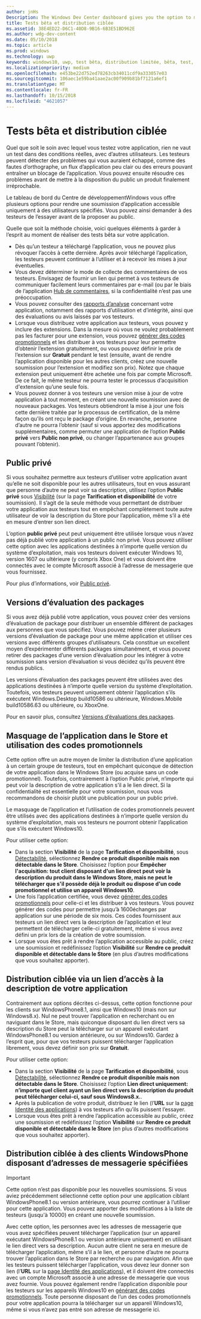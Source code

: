 ```yaml
---
author: jnHs
Description: The Windows Dev Center dashboard gives you the option to make your app available only to specified people so that you can have testers try it out before you offer it to the public.
title: Tests bêta et distribution ciblée
ms.assetid: 38E4ED22-D6C1-40D8-9B16-6B3E51BD962E
ms.author: wdg-dev-content
ms.date: 05/10/2018
ms.topic: article
ms.prod: windows
ms.technology: uwp
keywords: windows10, uwp, test bêta, distribution limitée, bêta, test, testeurs
ms.localizationpriority: medium
ms.openlocfilehash: e453be22d752ed78263cb34011cdf9a333057e03
ms.sourcegitcommit: 106aec1e59ba41aae2ac00f909b81bf7121a6ef1
ms.translationtype: MT
ms.contentlocale: fr-FR
ms.lasthandoff: 10/15/2018
ms.locfileid: "4621057"
---
```

# <a name="beta-testing-and-targeted-distribution"></a>Tests bêta et distribution ciblée

Quel que soit le soin avec lequel vous testez votre application, rien ne vaut un test dans des conditions réelles, avec d’autres utilisateurs. Les testeurs peuvent détecter des problèmes qui vous auraient échappé, comme des fautes d’orthographe, un flux d’application peu clair ou des erreurs pouvant entraîner un blocage de l’application. Vous pouvez ensuite résoudre ces problèmes avant de mettre à la disposition du public un produit finalement irréprochable. 

Le tableau de bord du Centre de développementWindows vous offre plusieurs options pour rendre une soumission d’application accessible uniquement à des utilisateurs spécifiés. Vous pouvez ainsi demander à des testeurs de l’essayer avant de la proposer au public. 

Quelle que soit la méthode choisie, voici quelques éléments à garder à l’esprit au moment de réaliser des tests bêta sur votre application.

- Dès qu’un testeur a téléchargé l’application, vous ne pouvez plus révoquer l’accès à cette dernière. Après avoir téléchargé l’application, les testeurs peuvent continuer à l’utiliser et à recevoir les mises à jour éventuelles.
- Vous devez déterminer le mode de collecte des commentaires de vos testeurs. Envisagez de fournir un lien qui permet à vos testeurs de communiquer facilement leurs commentaires par e-mail (ou par le biais de l’application [Hub de commentaires](../monetize/launch-feedback-hub-from-your-app.md), si la confidentialité n’est pas une préoccupation. 
- Vous pouvez consulter des [rapports d’analyse](analytics.md) concernant votre application, notamment des rapports d’utilisation et d’intégrité, ainsi que des évaluations ou avis laissés par vos testeurs.
- Lorsque vous distribuez votre application aux testeurs, vous pouvez y inclure des extensions. Dans la mesure où vous ne voulez probablement pas les facturer pour une extension, vous pouvez [générer des codes promotionnels](generate-promotional-codes.md) et les distribuer à vos testeurs pour leur permettre d’obtenir l’extension gratuitement, ou vous pouvez définir le prix de l’extension sur **Gratuit** pendant le test (ensuite, avant de rendre l’application disponible pour les autres clients, créez une nouvelle soumission pour l’extension et modifiez son prix). Notez que chaque extension peut uniquement être achetée une fois par compte Microsoft. De ce fait, le même testeur ne pourra tester le processus d’acquisition d'extension qu’une seule fois. 
- Vous pouvez donner à vos testeurs une version mise à jour de votre application à tout moment, en créant une nouvelle soumission avec de nouveaux packages. Vos testeurs obtiendront la mise à jour une fois cette dernière traitée par le processus de certification, de la même façon qu’ils ont reçu le package d’origine. En revanche, personne d’autre ne pourra l’obtenir (sauf si vous apportez des modifications supplémentaires, comme permuter une application de l’option **Public privé** vers **Public non privé**, ou changer l’appartenance aux groupes pouvant l’obtenir).

## <a name="private-audience"></a>Public privé

Si vous souhaitez permettre aux testeurs d’utiliser votre application avant qu’elle ne soit disponible pour les autres utilisateurs, tout en vous assurant que personne d’autre ne peut voir sa description, utilisez l’option **Public privé** sous [Visibilité](choose-visibility-options.md) (sur la page **Tarification et disponibilité** de votre soumission). Il s’agit de la seule méthode vous permettant de distribuer votre application aux testeurs tout en empêchant complètement toute autre utilisateur de voir la description du Store pour l’application, même s’il a été en mesure d’entrer son lien direct. 

L’option **public privé** peut peut uniquement être utilisée lorsque vous n’avez pas déjà publié votre application à un public non privé. Vous pouvez utiliser cette option avec les applications destinées à n’importe quelle version du système d’exploitation, mais vos testeurs doivent exécuter Windows 10, version 1607 ou ultérieure (y compris Xbox One) et vous doivent être connectés avec le compte Microsoft associé à l’adresse de messagerie que vous fournissez.

Pour plus d’informations, voir [Public privé](choose-visibility-options.md#audience).


## <a name="package-flights"></a>Versions d’évaluation des packages

Si vous avez déjà publié votre application, vous pouvez créer des versions d’évaluation de package pour distribuer un ensemble différent de packages aux personnes que vous spécifiez. Vous pouvez même créer plusieurs versions d’évaluation de package pour une même application et utiliser ces versions avec différents groupes d’utilisateurs. Cela constitue un excellent moyen d’expérimenter différents packages simultanément, et vous pouvez retirer des packages d’une version d’évaluation pour les intégrer à votre soumission sans version d’évaluation si vous décidez qu’ils peuvent être rendus publics.

Les versions d’évaluation des packages peuvent être utilisées avec des applications destinées à n’importe quelle version du système d’exploitation. Toutefois, vos testeurs peuvent uniquement obtenir l’application s’ils exécutent Windows.Desktop build10586 ou ultérieure, Windows.Mobile build10586.63 ou ultérieure, ou XboxOne.

Pour en savoir plus, consultez [Versions d’évaluations des packages](package-flights.md).


<span id="hide" />

## <a name="hiding-the-app-in-the-store-and-using-promotional-codes"></a>Masquage de l’application dans le Store et utilisation des codes promotionnels

Cette option offre un autre moyen de limiter la distribution d’une application à un certain groupe de testeurs, tout en empêchant quiconque de détection de votre application dans le Windows Store (ou acquise sans un code promotionnel). Toutefois, contrairement à l’option Public privé, n’importe qui peut voir la description de votre application s’il a le lien direct. Si la confidentialité est essentielle pour votre soumission, nous vous recommandons de choisir plutôt une publication pour un public privé.

Le masquage de l’application et l’utilisation de codes promotionnels peuvent être utilisés avec des applications destinées à n’importe quelle version du système d’exploitation, mais vos testeurs ne pourront obtenir l’application que s’ils exécutent Windows10.

Pour utiliser cette option:

- Dans la section **Visibilité** de la page **Tarification et disponibilité**, sous [Détectabilité](choose-visibility-options.md#discoverability), sélectionnez **Rendre ce produit disponible mais non détectable dans le Store**. Choisissez l’option pour **Empêcher l'acquisition: tout client disposant d'un lien direct peut voir la description du produit dans le Windows Store, mais ne peut le télécharger que s'il possède déjà le produit ou dispose d'un code promotionnel et utilise un appareil Windows10**. 
- Une fois l’application certifiée, vous devez [générer des codes promotionnels](generate-promotional-codes.md) pour celle-ci et les distribuer à vos testeurs. Vous pouvez générer des codes pour permettre jusqu’à 1600échanges par application sur une période de six mois. Ces codes fournissent aux testeurs un lien direct vers la description de l’application et leur permettent de télécharger celle-ci gratuitement, même si vous avez défini un prix lors de la création de votre soumission.
- Lorsque vous êtes prêt à rendre l’application accessible au public, créez une soumission et redéfinissez l’option **Visibilité** sur **Rendre ce produit disponible et détectable dans le Store** (en plus d’autres modifications que vous souhaitez apporter).


## <a name="targeted-distribution-with-a-link-to-your-apps-listing"></a>Distribution ciblée via un lien d’accès à la description de votre application

Contrairement aux options décrites ci-dessus, cette option fonctionne pour les clients sur WindowsPhone8.1, ainsi que Windows10 (mais non sur Windows8.x). Nul ne peut trouver l’application en recherchant ou en naviguant dans le Store, mais quiconque disposant du lien direct vers sa description du Store peut la télécharger sur un appareil exécutant WindowsPhone8.1 ou version antérieure, ou sur Windows10. Gardez à l’esprit que, pour que vos testeurs puissent télécharger l’application librement, vous devez définir son prix sur **Gratuit**.

Pour utiliser cette option:
- Dans la section **Visibilité** de la page **Tarification et disponibilité**, sous [Détectabilité](choose-visibility-options.md#discoverability), sélectionnez **Rendre ce produit disponible mais non détectable dans le Store**. Choisissez l’option **Lien direct uniquement: n’importe quel client ayant un lien direct vers la description du produit peut télécharger celui-ci, sauf sous Windows8.x.**.
- Après la publication de votre produit, distribuez le lien (l’**URL** sur la [page Identité des applications](view-app-identity-details.md)) à vos testeurs afin qu’ils puissent l’essayer.
- Lorsque vous êtes prêt à rendre l’application accessible au public, créez une soumission et redéfinissez l’option **Visibilité** sur **Rendre ce produit disponible et détectable dans le Store** (en plus d’autres modifications que vous souhaitez apporter).


## <a name="targeted-distribution-to-windows-phone-customers-with-specified-email-addresses"></a>Distribution ciblée à des clients WindowsPhone disposant d’adresses de messagerie spécifiées

> [!IMPORTANT]
> Cette option n’est pas disponible pour les nouvelles soumissions. Si vous aviez précédemment sélectionné cette option pour une application ciblant WindowsPhone8.1 ou version antérieure, vous pourrez continuer à l’utiliser pour cette application. Vous pouvez apporter des modifications à la liste de testeurs (jusqu'à 10000) en créant une nouvelle soumission. 

Avec cette option, les personnes avec les adresses de messagerie que vous avez spécifiées peuvent télécharger l’application (sur un appareil exécutant WindowsPhone8.1 ou version antérieure uniquement) en utilisant le lien direct vers sa description. Aucun autre client ne sera en mesure de télécharger l’application, même s’il a le lien, et personne d’autre ne pourra trouver l’application dans le Store par recherche ou par navigation. Afin que les testeurs puissent télécharger l’application, vous devez leur donner son lien (l’**URL** sur la [page Identité des applications](view-app-identity-details.md)), et il doivent être connectés avec un compte Microsoft associé à une adresse de messagerie que vous avez fournie. Vous pouvez également rendre l’application disponible pour les testeurs sur les appareils Windows10 en [générant des codes promotionnels](generate-promotional-codes.md). Toute personne disposant de l’un des codes promotionnels pour votre application pourra la télécharger sur un appareil Windows10, même si vous n’avez pas entré son adresse de messagerie ici.
